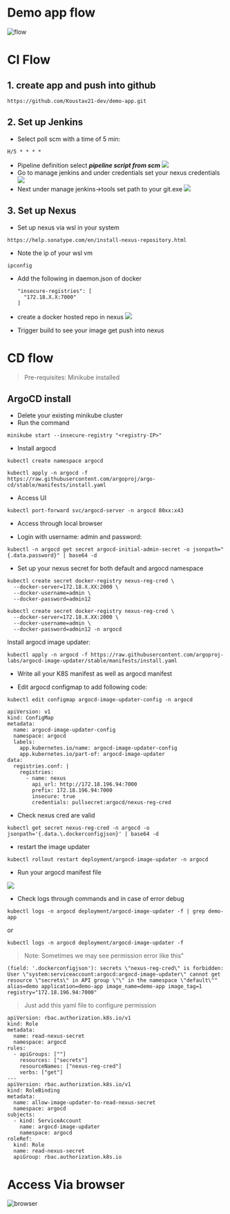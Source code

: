# Demo app flow
![flow](public/workflow.png)

# CI Flow
## 1. create app and push into github

```
https://github.com/Koustav21-dev/demo-app.git
```
## 2. Set up Jenkins 
- Select poll scm with a time of 5 min:
```
H/5 * * * *
```
- Pipeline definition select *__pipeline script from scm__*
![](public/jenkis1.png)
- Go to manage jenkins and under credentials set your nexus credentials
![](/public/jenkins2.png)
- Next under manage jenkins->tools set path to your git.exe
![](/public/jenkins3.png)
## 3. Set up Nexus
- Set up nexus via wsl in your system
```
https://help.sonatype.com/en/install-nexus-repository.html
```
- Note the ip of your wsl vm 
```
ipconfig
```
- Add the following in daemon.json of docker
  ```
  "insecure-registries": [
    "172.18.X.X:7000"
  ]
  ```
- create a docker hosted repo in nexus
![](/public/nexus1.png)

- Trigger build to see your image get push into nexus

# CD flow
> Pre-requisites: Minikube installed
## ArgoCD install
- Delete your existing minikube cluster
- Run the command
```
minikube start --insecure-registry "<registry-IP>"
```
- Install argocd
```
kubectl create namespace argocd

kubectl apply -n argocd -f https://raw.githubusercontent.com/argoproj/argo-cd/stable/manifests/install.yaml

```

- Access UI

```
kubectl port-forward svc/argocd-server -n argocd 80xx:x43

```
- Access through local browser

- Login with username: admin and password:
```
kubectl -n argocd get secret argocd-initial-admin-secret -o jsonpath="{.data.password}" | base64 -d
```

- Set up your nexus secret for both default and argocd namespace

```
kubectl create secret docker-registry nexus-reg-cred \
  --docker-server=172.18.X.XX:2000 \
  --docker-username=admin \
  --docker-password=admin12
```
```
kubectl create secret docker-registry nexus-reg-cred \
  --docker-server=172.18.X.XX:2000 \
  --docker-username=admin \
  --docker-password=admin12 -n argocd
 ```

Install argocd image updater:
```
kubectl apply -n argocd -f https://raw.githubusercontent.com/argoproj-labs/argocd-image-updater/stable/manifests/install.yaml

```

- Write all your K8S manifest as well as argocd manifest

- Edit argocd configmap to add following code:
```
kubectl edit configmap argocd-image-updater-config -n argocd
```
```
apiVersion: v1
kind: ConfigMap
metadata:
  name: argocd-image-updater-config
  namespace: argocd
  labels:
    app.kubernetes.io/name: argocd-image-updater-config
    app.kubernetes.io/part-of: argocd-image-updater
data:
  registries.conf: |
    registries:
      - name: nexus
        api_url: http://172.18.196.94:7000
        prefix: 172.18.196.94:7000
        insecure: true
        credentials: pullsecret:argocd/nexus-reg-cred

```

- Check nexus cred are valid

```
kubectl get secret nexus-reg-cred -n argocd -o jsonpath='{.data.\.dockerconfigjson}' | base64 -d
```
- restart the image updater
```
kubectl rollout restart deployment/argocd-image-updater -n argocd
```
- Run your argocd manifest file 

![](/public/argocd1.png)

- Check logs through commands and in case of error debug

```
kubectl logs -n argocd deployment/argocd-image-updater -f | grep demo-app
```

or

```
kubectl logs -n argocd deployment/argocd-image-updater -f
```

> Note: Sometimes we may see permission error like this"
```
(field: '.dockerconfigjson'): secrets \"nexus-reg-cred\" is forbidden: User \"system:serviceaccount:argocd:argocd-image-updater\" cannot get resource \"secrets\" in API group \"\" in the namespace \"default\"" alias=demo application=demo-app image_name=demo-app image_tag=1 registry="172.18.196.94:7000"
```

> Just add this yaml file to configure permission

```
apiVersion: rbac.authorization.k8s.io/v1
kind: Role
metadata:
  name: read-nexus-secret
  namespace: argocd
rules:
  - apiGroups: [""]
    resources: ["secrets"]
    resourceNames: ["nexus-reg-cred"]
    verbs: ["get"]
---
apiVersion: rbac.authorization.k8s.io/v1
kind: RoleBinding
metadata:
  name: allow-image-updater-to-read-nexus-secret
  namespace: argocd
subjects:
  - kind: ServiceAccount
    name: argocd-image-updater
    namespace: argocd
roleRef:
  kind: Role
  name: read-nexus-secret
  apiGroup: rbac.authorization.k8s.io

```

# Access Via browser

![browser](/public/image.png)